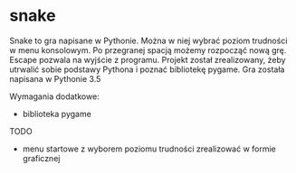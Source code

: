 # snake

Snake to gra napisane w Pythonie. Można w niej wybrać poziom trudności w menu konsolowym. 
Po przegranej spacją możemy rozpocząć nową grę. Escape pozwala na wyjście z programu.
Projekt został zrealizowany, żeby utrwalić sobie podstawy Pythona i poznać bibliotekę pygame.
Gra została napisana w Pythonie 3.5

Wymagania dodatkowe:
 - biblioteka pygame
 
 TODO
  - menu startowe z wyborem poziomu trudności zrealizować w formie graficznej
